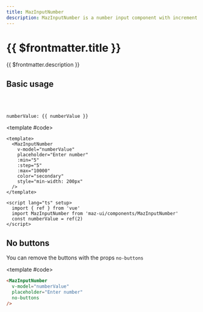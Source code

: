 ```yaml
---
title: MazInputNumber
description: MazInputNumber is a number input component with increment and decrement buttons for user-friendly input. Customizable size, disabled state, and limit values.
---
```


# {{ $frontmatter.title }}

{{ $frontmatter.description }}

<!--@include: ./../.vitepress/mixins/getting-started.md-->

<!--@include: ./../.vitepress/mixins/maz-input-props.md-->

## Basic usage

<ComponentDemo>
  <MazInputNumber
    v-model="numberValue"
    placeholder="Enter number"
    :min="5"
    :step="5"
    :max="10000"
    color="secondary"
    style="min-width: 200px"
  />

  <br />
  <br />

  `numberValue: {{ numberValue }}`

  <template #code>

  ```vue
  <template>
    <MazInputNumber
      v-model="numberValue"
      placeholder="Enter number"
      :min="5"
      :step="5"
      :max="10000"
      color="secondary"
      style="min-width: 200px"
    />
  </template>

  <script lang="ts" setup>
    import { ref } from 'vue'
    import MazInputNumber from 'maz-ui/components/MazInputNumber'
    const numberValue = ref(2)
  </script>
  ```

  </template>
</ComponentDemo>

<script lang="ts" setup>
  import { ref } from 'vue'

  const numberValue = ref()
</script>

## No buttons

You can remove the buttons with the props `no-buttons`

<ComponentDemo>
  <MazInputNumber
    v-model="numberValue"
    placeholder="Enter number"
    no-buttons
  />

  <template #code>

  ```html
  <MazInputNumber
    v-model="numberValue"
    placeholder="Enter number"
    no-buttons
  />
  ```

  </template>
</ComponentDemo>

<!--@include: ./../.vitepress/generated-docs/maz-input-number.doc.md-->
